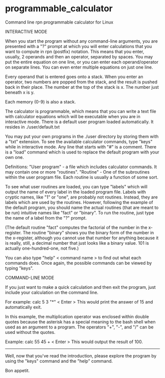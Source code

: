 programmable_calculator
=======================

Command line rpn programmable calculator for Linux

INTERACTIVE MODE

When you start the program without any command-line arguments, you are presented with 
a "?" prompt at which you will enter calculations that you want to compute in rpn (postfix)
notation. This means that you enter, usually, 2 operands and then an operator, separated 
by spaces. You may put the entire equation on one line, or you can enter each operand/operator 
on separate lines. You can even enter multiple equations on just one line.

Every operand that is entered goes onto a stack. When you enter an operator, two numbers
are popped from the stack, and the result is pushed back in their place. The number at the 
top of the stack is x. The number just beneath x is y.

Each memory (0-9) is also a stack.

The calculator is programmable, which means that you can write a text file with calculator
equations which will be executable when you are in interactive mode. There is a default user
program loaded automatically. It resides in ./user/default.txt

You may put your own programs in the ./user directory by storing them with a "txt" extension.
To see the available calculator commands, type "keys" while in interactive mode. Any line
that starts with "#" is a comment. There is a "load" command which is used to replace the
default program with your own one.

Definitions:
"User program" - a file which includes calculator commands. It may contain one or more "routines".
"Routine" - One of the subroutines within the user program file. Each routine is usually
a function of some sort.

To see what user routines are loaded, you can type "labels" which will output the name of 
every label in the loaded program file. Labels with cryptic names, like "1" or "one", are
probably not routines. Instead, they are labels which are used by the routines. However, 
following the example of the default program, you should name the actual routines (that are 
meant to be run) intuitive names like "fact" or "binary". To run the routine, just type the 
name of a label from the "?" prompt.

(The default routine "fact" computes the factorial of the number in the x-register. The
routine "binary" shows you the binary form of the number in the x-register, although you
cannot use that number for anything because it is really, still, a decimal number that just
looks like a binary value. 101 is actually one-hundred-one, not five.)

You can also type "help" < command name > to find out what each commands does. Once again,
the possible commands can be viewed by typing "keys".

COMMAND-LINE MODE

If you just want to make a quick calculation and then exit the program, just include your
calculation on the command line.

For example: calc 5 3 "*" < Enter >
This would print the answer of 15 and automatically exit.

In this example, the multiplication operator was enclosed within double quotes because the
asterisk has a special meaning to the bash shell when used as an argument to a program.
The operators "+", "-", and "/" can be used without the quotes.

Example: calc 55 45 + < Enter >
This would output the result of 100.

---

Well, now that you've read the introduction, please explore the program by using the 
"keys" command and the "help" command.

Bon appetit.
